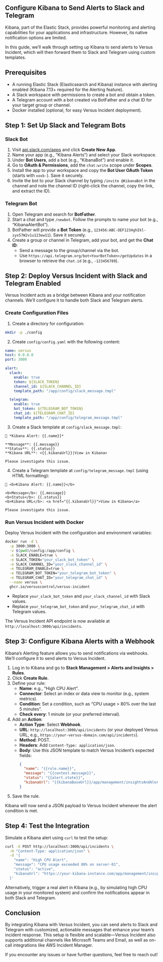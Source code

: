## Configure Kibana to Send Alerts to Slack and Telegram

Kibana, part of the Elastic Stack, provides powerful monitoring and alerting capabilities for your applications and infrastructure. However, its native notification options are limited.

In this guide, we’ll walk through setting up Kibana to send alerts to Versus Incident, which will then forward them to Slack and Telegram using custom templates.

## Prerequisites

- A running Elastic Stack (Elasticsearch and Kibana) instance with alerting enabled (Kibana 7.13+ required for the Alerting feature).
- A Slack workspace with permissions to create a bot and obtain a token.
- A Telegram account with a bot created via BotFather and a chat ID for your target group or channel.
- Docker installed (optional, for easy Versus Incident deployment).

## Step 1: Set Up Slack and Telegram Bots

### Slack Bot
1. Visit [api.slack.com/apps](https://api.slack.com/apps) and click **Create New App**.
2. Name your app (e.g., “Kibana Alerts”) and select your Slack workspace.
3. Under **Bot Users**, add a bot (e.g., “KibanaBot”) and enable it.
4. Go to **OAuth & Permissions**, add the `chat:write` scope under **Scopes**.
5. Install the app to your workspace and copy the **Bot User OAuth Token** (starts with `xoxb-`). Save it securely.
6. Invite the bot to your Slack channel by typing `/invite @KibanaBot` in the channel and note the channel ID (right-click the channel, copy the link, and extract the ID).

### Telegram Bot
1. Open Telegram and search for **BotFather**.
2. Start a chat and type `/newbot`. Follow the prompts to name your bot (e.g., “KibanaAlertBot”).
3. BotFather will provide a **Bot Token** (e.g., `123456:ABC-DEF1234ghIkl-zyx57W2v1u123ew11`). Save it securely.
4. Create a group or channel in Telegram, add your bot, and get the **Chat ID**:
   - Send a message to the group/channel via the bot.
   - Use `https://api.telegram.org/bot<YourBotToken>/getUpdates` in a browser to retrieve the `chat.id` (e.g., `-123456789`).

## Step 2: Deploy Versus Incident with Slack and Telegram Enabled

Versus Incident acts as a bridge between Kibana and your notification channels. We’ll configure it to handle both Slack and Telegram alerts.

### Create Configuration Files

1. Create a directory for configuration:

```bash
mkdir -p ./config
```

2. Create `config/config.yaml` with the following content:

```yaml
name: versus
host: 0.0.0.0
port: 3000

alert:
  slack:
    enable: true
    token: ${SLACK_TOKEN}
    channel_id: ${SLACK_CHANNEL_ID}
    template_path: "/app/config/slack_message.tmpl"

  telegram:
    enable: true
    bot_token: ${TELEGRAM_BOT_TOKEN}
    chat_id: ${TELEGRAM_CHAT_ID}
    template_path: "/app/config/telegram_message.tmpl"
```

3. Create a Slack template at `config/slack_message.tmpl`:

```plaintext
🚨 *Kibana Alert: {{.name}}*

**Message**: {{.message}}
**Status**: {{.status}}
**Kibana URL**: <{{.kibanaUrl}}|View in Kibana>

Please investigate this issue.
```

4. Create a Telegram template at `config/telegram_message.tmpl` (using HTML formatting):

```plaintext
🚨 <b>Kibana Alert: {{.name}}</b>

<b>Message</b>: {{.message}}
<b>Status</b>: {{.status}}
<b>Kibana URL</b>: <a href="{{.kibanaUrl}}">View in Kibana</a>

Please investigate this issue.
```

### Run Versus Incident with Docker

Deploy Versus Incident with the configuration and environment variables:

```bash
docker run -d \
  -p 3000:3000 \
  -v $(pwd)/config:/app/config \
  -e SLACK_ENABLE=true \
  -e SLACK_TOKEN="your_slack_bot_token" \
  -e SLACK_CHANNEL_ID="your_slack_channel_id" \
  -e TELEGRAM_ENABLE=true \
  -e TELEGRAM_BOT_TOKEN="your_telegram_bot_token" \
  -e TELEGRAM_CHAT_ID="your_telegram_chat_id" \
  --name versus \
  ghcr.io/versuscontrol/versus-incident
```

- Replace `your_slack_bot_token` and `your_slack_channel_id` with Slack values.
- Replace `your_telegram_bot_token` and `your_telegram_chat_id` with Telegram values.

The Versus Incident API endpoint is now available at `http://localhost:3000/api/incidents`.

## Step 3: Configure Kibana Alerts with a Webhook

Kibana’s Alerting feature allows you to send notifications via webhooks. We’ll configure it to send alerts to Versus Incident.

1. Log in to Kibana and go to **Stack Management > Alerts and Insights > Rules**.
2. Click **Create Rule**.
3. Define your rule:
   - **Name**: e.g., “High CPU Alert”.
   - **Connector**: Select an index or data view to monitor (e.g., system metrics).
   - **Condition**: Set a condition, such as “CPU usage > 80% over the last 5 minutes”.
   - **Check every**: 1 minute (or your preferred interval).
4. Add an **Action**:
   - **Action Type**: Select **Webhook**.
   - **URL**: `http://localhost:3000/api/incidents` (or your deployed Versus URL, e.g., `https://your-versus-domain.com/api/incidents`).
   - **Method**: POST.
   - **Headers**: Add `Content-Type: application/json`.
   - **Body**: Use this JSON template to match Versus Incident’s expected fields:
     ```json
     {
       "name": "{{rule.name}}",
       "message": "{{context.message}}",
       "status": "{{alert.state}}",
       "kibanaUrl": "{{kibanaBaseUrl}}/app/management/insightsAndAlerting/rules/{{rule.id}}"
     }
     ```
5. Save the rule.

Kibana will now send a JSON payload to Versus Incident whenever the alert condition is met.

## Step 4: Test the Integration

Simulate a Kibana alert using `curl` to test the setup:

```bash
curl -X POST http://localhost:3000/api/incidents \
  -H "Content-Type: application/json" \
  -d '{
    "name": "High CPU Alert",
    "message": "CPU usage exceeded 80% on server-01",
    "status": "active",
    "kibanaUrl": "https://your-kibana-instance.com/app/management/insightsAndAlerting/rules/12345"
  }'
```

Alternatively, trigger a real alert in Kibana (e.g., by simulating high CPU usage in your monitored system) and confirm the notifications appear in both Slack and Telegram.

## Conclusion

By integrating Kibana with Versus Incident, you can send alerts to Slack and Telegram with customized, actionable messages that enhance your team’s incident response. This setup is flexible and scalable—Versus Incident also supports additional channels like Microsoft Teams and Email, as well as on-call integrations like AWS Incident Manager.

If you encounter any issues or have further questions, feel free to reach out!
